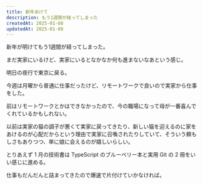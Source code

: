 ```yaml
---
title: 新年あけて
description: もう1週間が経ってしまった
createdAt: 2025-01-08
updatedAt: 2025-01-08
---
```


新年が明けてもう1週間が経ってしまった。

まだ実家にいるけど、実家にいるとなかなか何も進まないなあという感じ。

明日の夜行で東京に戻る。

今週は月曜から普通に仕事だったけど、リモートワークで良いので実家から仕事をした。

前はリモートワークとかはできなかったので、今の職場になって母が一番喜んでくれているかもしれない。

以前は実家の猫の調子が悪くて実家に戻ってきたり、新しい猫を迎えるのに家をあけるのが心配だからという理由で実家に召喚されたりしていて、そういう頼もしさもありつつ、単に娘に会えるのが嬉しいらしい。

とりあえず 1 月の技術書は TypeScript のブルーベリー本と実用 Git の 2 冊をいい感じに進める。

仕事もだんだんと詰まってきたので爆速で片付けていかなければ。

